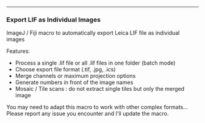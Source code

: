 -------------------------------------------------------------------------------
### **Export LIF as Individual Images**

ImageJ / Fiji macro to automatically export Leica LIF file as individual images

Features:
- Process a single .lif file or all .lif files in one folder (batch mode)
- Choose export file format (.tif, .jpg, .ics)
- Merge channels or maximum projection options
- Generate numbers in front of the image names
- Mosaic / Tile scans : do not extract single tiles but only the merged image

You may need to adapt this macro to work with other complex formats...<br>
Please report any issue you encounter and I'll update the macro.
